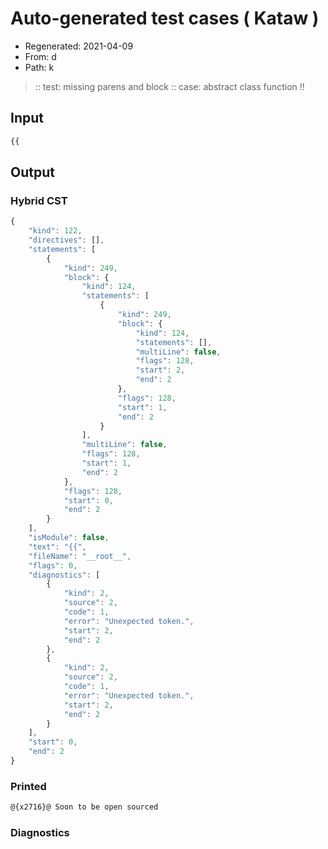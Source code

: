 # Auto-generated test cases ( Kataw )
- Regenerated: 2021-04-09
- From: d
- Path: k
> :: test: missing parens and block
> :: case: abstract class function !!
## Input

`````js
{{
`````

## Output

### Hybrid CST

```javascript
{
    "kind": 122,
    "directives": [],
    "statements": [
        {
            "kind": 249,
            "block": {
                "kind": 124,
                "statements": [
                    {
                        "kind": 249,
                        "block": {
                            "kind": 124,
                            "statements": [],
                            "multiLine": false,
                            "flags": 128,
                            "start": 2,
                            "end": 2
                        },
                        "flags": 128,
                        "start": 1,
                        "end": 2
                    }
                ],
                "multiLine": false,
                "flags": 128,
                "start": 1,
                "end": 2
            },
            "flags": 128,
            "start": 0,
            "end": 2
        }
    ],
    "isModule": false,
    "text": "{{",
    "fileName": "__root__",
    "flags": 0,
    "diagnostics": [
        {
            "kind": 2,
            "source": 2,
            "code": 1,
            "error": "Unexpected token.",
            "start": 2,
            "end": 2
        },
        {
            "kind": 2,
            "source": 2,
            "code": 1,
            "error": "Unexpected token.",
            "start": 2,
            "end": 2
        }
    ],
    "start": 0,
    "end": 2
}
```

### Printed

```javascript
@{x2716}@ Soon to be open sourced
```

### Diagnostics

```javascript

```

